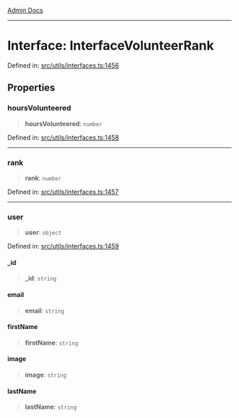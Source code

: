 [Admin Docs](/)

***

# Interface: InterfaceVolunteerRank

Defined in: [src/utils/interfaces.ts:1456](https://github.com/PalisadoesFoundation/talawa-admin/blob/main/src/utils/interfaces.ts#L1456)

## Properties

### hoursVolunteered

> **hoursVolunteered**: `number`

Defined in: [src/utils/interfaces.ts:1458](https://github.com/PalisadoesFoundation/talawa-admin/blob/main/src/utils/interfaces.ts#L1458)

***

### rank

> **rank**: `number`

Defined in: [src/utils/interfaces.ts:1457](https://github.com/PalisadoesFoundation/talawa-admin/blob/main/src/utils/interfaces.ts#L1457)

***

### user

> **user**: `object`

Defined in: [src/utils/interfaces.ts:1459](https://github.com/PalisadoesFoundation/talawa-admin/blob/main/src/utils/interfaces.ts#L1459)

#### \_id

> **\_id**: `string`

#### email

> **email**: `string`

#### firstName

> **firstName**: `string`

#### image

> **image**: `string`

#### lastName

> **lastName**: `string`
